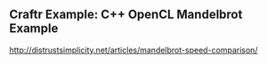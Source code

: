 ## Craftr Example: C++ OpenCL Mandelbrot Example

http://distrustsimplicity.net/articles/mandelbrot-speed-comparison/
